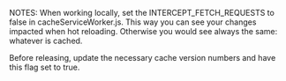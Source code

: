 NOTES:
When working locally, set the INTERCEPT_FETCH_REQUESTS to false in cacheServiceWorker.js.
This way you can see your changes impacted when hot reloading. Otherwise you would see always the same: whatever is cached.

Before releasing, update the necessary cache version numbers and have this flag set to true.

